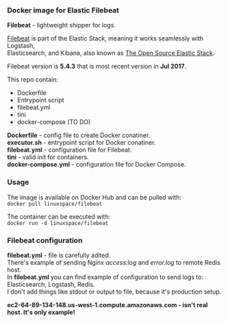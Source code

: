 ### Docker image for Elastic Filebeat  

**Filebeat** - lightweight shipper for logs.  

[Filebeat](https://www.elastic.co/products/beats/filebeat) is part of the Elastic Stack, meaning it works seamlessly with Logstash,   
Elasticsearch, and Kibana, also known as [The Open Source Elastic Stack](https://www.elastic.co/products). 

Filebeat version is **5.4.3** that is most recent version in **Jul 2017**.   

This repo contain:   
- Dockerfile  
- Entrypoint script   
- filebeat.yml
- tini 
- docker-compose (TO DO)  

**Dockerfile** - config file to create Docker conatiner.   
**executor.sh** - entrypoint script for Docker conatiner.  
**filebeat.yml** - configuration file for Filebeat.  
**tini** - valid init for containers.  
**docker-compose.yml** - configuration file for Docker Compose. 

### Usage  

The image is available on Docker Hub and can be pulled with:  
```docker pull linuxspace/filebeat```   

The container can be executed with:  
```docker run -d linuxspace/filebeat```   

### Filebeat configuration

**filebeat.yml** - file is carefully adited.  
There's example of sending Nginx *access.log* and *error.log* to remote Redis host.  
In **filebeat.yml** you can find example of configuration to send logs to: Elasticsearch, Logstash, Redis.  
I don't add things like stdout or output to file, because it's production setup.  

**ec2-64-89-134-148.us-west-1.compute.amazonaws.com - isn't real host. It's only example!**    



